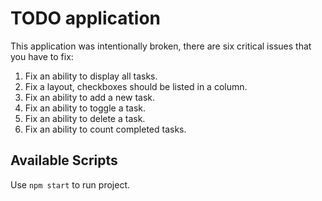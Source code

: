 # TODO application

This application was intentionally broken, there are six critical issues that you have to fix:

1. Fix an ability to display all tasks.
2. Fix a layout, checkboxes should be listed in a column.
3. Fix an ability to add a new task.
4. Fix an ability to toggle a task.
5. Fix an ability to delete a task.
6. Fix an ability to count completed tasks.

## Available Scripts

Use `npm start` to run project.
